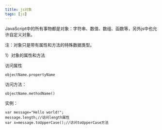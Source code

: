 ```yaml
---
title: js对象
tags: [js]
---
```


JavaScript中的所有事物都是对象：字符串、数值、数组、函数等，另外js中也允许自定义对象。

注：对象只是带有属性和方法的特殊数据类型。

1）对象的属性和方法

访问属性

```
objectName.propertyName
```

访问方法：

```
objectName.methodName()
```

实例：

```
var message="Hello world!";
message.length;//访问length属性
var x=message.toUpperCase();//访问toUpperCase方法
```